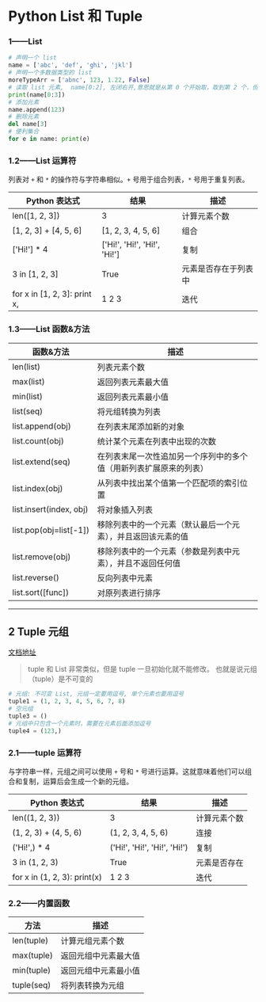 # Python List 和 Tuple

### 1——List

```python
# 声明一个 list
name = ['abc', 'def', 'ghi', 'jkl']
# 声明一个多数据类型的 list
moreTypeArr = ['abnc', 123, 1.22, False]
# 读取 list 元素,  name[0:2], 左闭右开,意思就是从第 0 个开始取，取到第 2 个，但是不包含第 2 个
print(name[0:3])
# 添加元素
name.append(123)
# 删除元素
del name[3]
# 便利集合
for e in name: print(e)
```

### 1.2——List 运算符

列表对 `+`  和 `*`  的操作符与字符串相似。`+` 号用于组合列表，`*`  号用于重复列表。

| Python 表达式                   | 结果                           | 描述         |
|------------------------------|------------------------------|------------|
| len([1, 2, 3])               | 3                            | 计算元素个数     |
| [1, 2, 3] + [4, 5, 6]        | 	[1, 2, 3, 4, 5, 6]          | 	组合        |
| ['Hi!'] * 4                  | ['Hi!', 'Hi!', 'Hi!', 'Hi!'] | 复制         |
| 3 in [1, 2, 3]               | True                         | 元素是否存在于列表中 |
| for x in [1, 2, 3]: print x, | 1 2 3                        | 迭代         |

### 1.3——List 函数&方法

| 函数&方法                   | 描述                                |
|-------------------------|-----------------------------------|
| len(list)               | 列表元素个数                            |
| max(list)               | 返回列表元素最大值                         |
| min(list)               | 返回列表元素最小值                         |
| list(seq)               | 将元组转换为列表                          |
| list.append(obj)        | 在列表末尾添加新的对象                       |
| list.count(obj)         | 统计某个元素在列表中出现的次数                   |
| list.extend(seq)        | 在列表末尾一次性追加另一个序列中的多个值（用新列表扩展原来的列表） |
| list.index(obj)         | 从列表中找出某个值第一个匹配项的索引位置              |
| list.insert(index, obj) | 将对象插入列表                           |
| list.pop(obj=list[-1])  | 移除列表中的一个元素（默认最后一个元素），并且返回该元素的值    |
| list.remove(obj)        | 移除列表中的一个元素（参数是列表中元素），并且不返回任何值     |
| list.reverse()          | 反向列表中元素                           |
| list.sort([func])       | 对原列表进行排序                          |

---

## 2 Tuple 元组

[文档地址](https://github.com/walter201230/Python/blob/master/Article/PythonBasis/python3/tuple.md)

> tuple 和 List 非常类似，但是 tuple 一旦初始化就不能修改。 也就是说元组（tuple）是不可变的

```python
# 元组: 不可变 List, 元组一定要用逗号, 单个元素也要用逗号
tuple1 = (1, 2, 3, 4, 5, 6, 7, 8)
# 空元组
tuple3 = ()
# 元组中只包含一个元素时，需要在元素后面添加逗号
tuple4 = (123,)
```

### 2.1——tuple 运算符

与字符串一样，元组之间可以使用 `+` 号和 `*` 号进行运算。这就意味着他们可以组合和复制，运算后会生成一个新的元组。

| Python 表达式                    | 结果                           | 描述     |
|-------------------------------|------------------------------|--------|
| len((1, 2, 3))                | 3                            | 计算元素个数 |
| (1, 2, 3) + (4, 5, 6)         | (1, 2, 3, 4, 5, 6)           | 连接     |
| ('Hi!',) * 4                  | ('Hi!', 'Hi!', 'Hi!', 'Hi!') | 复制     |
| 3 in (1, 2, 3)                | True                         | 元素是否存在 |
| for x in (1, 2, 3):  print(x) | 1 2 3                        | 迭代     |

### 2.2——内置函数

| 方法         | 描述         |
|------------|------------|
| len(tuple) | 计算元组元素个数   |
| max(tuple) | 返回元组中元素最大值 |
| min(tuple) | 返回元组中元素最小值 |
| tuple(seq) | 将列表转换为元组   |



